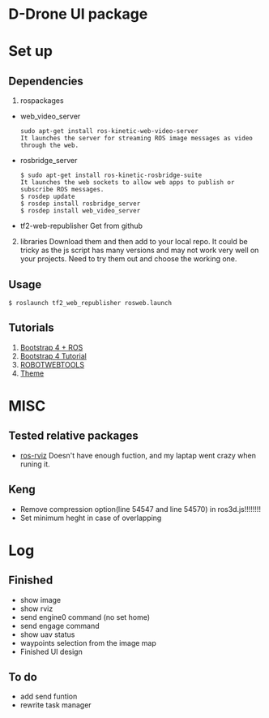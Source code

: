 # D-Drone UI package

# Set up
## Dependencies
1. rospackages
  - web_video_server
    ```
    sudo apt-get install ros-kinetic-web-video-server
    It launches the server for streaming ROS image messages as video through the web.
    ```
  - rosbridge_server
    ```
    $ sudo apt-get install ros-kinetic-rosbridge-suite
    It launches the web sockets to allow web apps to publish or subscribe ROS messages.
    $ rosdep update
    $ rosdep install rosbridge_server
    $ rosdep install web_video_server
    ``` 
   - tf2-web-republisher
    Get from github

2. libraries 
   Download them and then add to your local repo. It could be tricky as the js script has many versions and may not work very well on your projects. Need to try them out and choose the working one.

## Usage
```
$ roslaunch tf2_web_republisher rosweb.launch

```


## Tutorials 
1. [Bootstrap 4 + ROS](https://medium.com/husarion-blog/bootstrap-4-ros-creating-a-web-ui-for-your-robot-9a77a8e373f9)
2. [Bootstrap 4 Tutorial](https://www.w3schools.com/bootstrap4/default.asp)
3. [ROBOTWEBTOOLS](http://robotwebtools.org/tools.html)
4. [Theme](https://bootswatch.com/)
 

# MISC
## Tested relative packages 
- [ros-rviz](https://github.com/jstnhuang/ros-rviz/wiki/User-guide)
  Doesn't have enough fuction, and my laptap went crazy when runing it.
## Keng
- Remove compression option(line 54547 and line 54570) in ros3d.js!!!!!!!!
- Set minimum heght in case of overlapping

# Log
## Finished
- show image
- show rviz
- send engine0 command (no set home)
- send engage command
- show uav status
- waypoints selection from the image map
- Finished UI design

## To do
- add send funtion
- rewrite task manager
